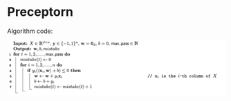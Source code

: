 # Preceptorn

Algorithm code:

![PA](https://github.com/bochendong/Machine-learning/raw/master/preceptorn/image/PA.png)
